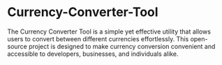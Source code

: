 # Currency-Converter-Tool
The Currency Converter Tool is a simple yet effective utility that allows users to convert between different currencies effortlessly. This open-source project is designed to make currency conversion convenient and accessible to developers, businesses, and individuals alike.
